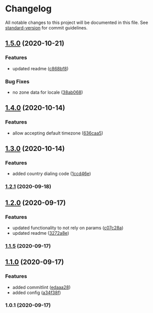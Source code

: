 # Changelog

All notable changes to this project will be documented in this file. See [standard-version](https://github.com/conventional-changelog/standard-version) for commit guidelines.

## [1.5.0](https://git.curve.tools///compare/v1.4.0...v1.5.0) (2020-10-21)


### Features

* updated readme ([c868bf8](https://git.curve.tools///commit/c868bf8fa32364c3e5b4d384a2400ff48142beaf))


### Bug Fixes

* no zone data for locale ([38ab068](https://git.curve.tools///commit/38ab068050b84a8b9d007098c44461d97291370e))

## [1.4.0](https://git.curve.tools///compare/v1.3.0...v1.4.0) (2020-10-14)


### Features

* allow accepting default timezone ([636caa5](https://git.curve.tools///commit/636caa549e53d4fcd194338f1b091f7349de7026))

## [1.3.0](https://git.curve.tools///compare/v1.2.1...v1.3.0) (2020-10-14)


### Features

* added country dialing code ([1ccd46e](https://git.curve.tools///commit/1ccd46e8e6940adc5fb29bb4d6f4d8d6ba499986))

### [1.2.1](https://git.curve.tools///compare/v1.2.0...v1.2.1) (2020-09-18)

## [1.2.0](https://git.curve.tools///compare/v1.1.5...v1.2.0) (2020-09-17)


### Features

* updated functionality to not rely on params ([c07c28a](https://git.curve.tools///commit/c07c28a47626f322b1c0db26ba9f495e263b1e5d))
* updated readme ([3272a8e](https://git.curve.tools///commit/3272a8e10a9d6b8d73f0a3b188bd9107ceec8b39))

### [1.1.5](https://git.curve.tools///compare/v1.1.4...v1.1.5) (2020-09-17)

## [1.1.0](https://git.curve.tools///compare/v1.0.1...v1.1.0) (2020-09-17)


### Features

* added commitlint ([edaaa28](https://git.curve.tools///commit/edaaa286b986209db5f0357fedc37e9c6ee456f0))
* added config ([a34f38f](https://git.curve.tools///commit/a34f38f65b3f2d4b9931e609ce47268090a27d52))

### 1.0.1 (2020-09-17)
